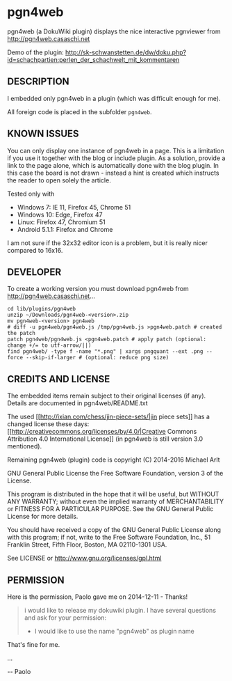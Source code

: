 # pgn4web

pgn4web (a DokuWiki plugin) displays the nice interactive pgnviewer from http://pgn4web.casaschi.net

Demo of the plugin: http://sk-schwanstetten.de/dw/doku.php?id=schachpartien:perlen_der_schachwelt_mit_kommentaren

## DESCRIPTION

I embedded only pgn4web in a plugin (which was difficult enough for me).

All foreign code is placed in the subfolder `pgn4web`.

## KNOWN ISSUES

You can only display one instance of pgn4web in a page.
This is a limitation if you use it together with the blog or include plugin.
As a solution, provide a link to the page alone, which is automatically done
with the blog plugin. In this case the board is not drawn - instead a hint
is created which instructs the reader to open solely the article.

Tested only with

* Windows 7: IE 11, Firefox 45, Chrome 51
* Windows 10: Edge, Firefox 47
* Linux: Firefox 47, Chromium 51
* Android 5.1.1: Firefox and Chrome

I am not sure if the 32x32 editor icon is a problem, but it is really nicer compared to 16x16.

## DEVELOPER

To create a working version you must download pgn4web from http://pgn4web.casaschi.net...

```
cd lib/plugins/pgn4web
unzip ~/Downloads/pgn4web-<version>.zip
mv pgn4web-<version> pgn4web
# diff -u pgn4web/pgn4web.js /tmp/pgn4web.js >pgn4web.patch # created the patch
patch pgn4web/pgn4web.js <pgn4web.patch # apply patch (optional: change +/= to utf-arrow/||)
find pgn4web/ -type f -name "*.png" | xargs pngquant --ext .png --force --skip-if-larger # (optional: reduce png size)
```

## CREDITS AND LICENSE

The embedded items remain subject to their original licenses (if any).
Details are documented in pgn4web/README.txt

The used [[http://ixian.com/chess/jin-piece-sets/|jin piece sets]] has a
changed license these days:
[[http://creativecommons.org/licenses/by/4.0/|Creative Commons Attribution 4.0 International License]] (in pgn4web is still version 3.0 mentioned).

Remaining pgn4web (plugin) code is copyright (C) 2014-2016 Michael Arlt

GNU General Public License the Free Software Foundation, version 3 of the License.

This program is distributed in the hope that it will be useful,
but WITHOUT ANY WARRANTY; without even the implied warranty of
MERCHANTABILITY or FITNESS FOR A PARTICULAR PURPOSE. See the
GNU General Public License for more details.

You should have received a copy of the GNU General Public License along
with this program; if not, write to the Free Software Foundation, Inc.,
51 Franklin Street, Fifth Floor, Boston, MA 02110-1301 USA.

See LICENSE or http://www.gnu.org/licenses/gpl.html

## PERMISSION

Here is the permission, Paolo gave me on 2014-12-11 - Thanks!

> i would like to release my dokuwiki plugin. I have several questions and
> ask for your permission:
>
>   - I would like to use the name "pgn4web" as plugin name


That's fine for me.

...

--
Paolo

